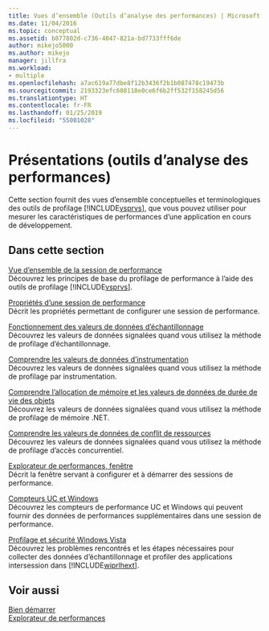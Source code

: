 ```yaml
---
title: Vues d’ensemble (Outils d’analyse des performances) | Microsoft Docs
ms.date: 11/04/2016
ms.topic: conceptual
ms.assetid: b877802d-c736-4047-821a-bd7733fff6de
author: mikejo5000
ms.author: mikejo
manager: jillfra
ms.workload:
- multiple
ms.openlocfilehash: a7ac619a77dbe8f12b3436f2b1b087478c19473b
ms.sourcegitcommit: 2193323efc608118e0ce6f6b2ff532f158245d56
ms.translationtype: HT
ms.contentlocale: fr-FR
ms.lasthandoff: 01/25/2019
ms.locfileid: "55001028"
---
```

# <a name="overviews-performance-tools"></a>Présentations (outils d’analyse des performances)
Cette section fournit des vues d’ensemble conceptuelles et terminologiques des outils de profilage [!INCLUDE[vsprvs](../code-quality/includes/vsprvs_md.md)], que vous pouvez utiliser pour mesurer les caractéristiques de performances d’une application en cours de développement.  
  
## <a name="in-this-section"></a>Dans cette section  
 [Vue d’ensemble de la session de performance](../profiling/performance-session-overview.md)  
 Découvrez les principes de base du profilage de performance à l’aide des outils de profilage [!INCLUDE[vsprvs](../code-quality/includes/vsprvs_md.md)].  
  
 [Propriétés d’une session de performance](../profiling/performance-session-properties.md)  
 Décrit les propriétés permettant de configurer une session de performance.  
  
 [Fonctionnement des valeurs de données d’échantillonnage](../profiling/understanding-sampling-data-values.md)  
 Découvrez les valeurs de données signalées quand vous utilisez la méthode de profilage d’échantillonnage.  
  
 [Comprendre les valeurs de données d’instrumentation](../profiling/understanding-instrumentation-data-values.md)  
 Découvrez les valeurs de données signalées quand vous utilisez la méthode de profilage par instrumentation.  
  
 [Comprendre l’allocation de mémoire et les valeurs de données de durée de vie des objets](../profiling/understanding-memory-allocation-and-object-lifetime-data-values.md)  
 Découvrez les valeurs de données signalées quand vous utilisez la méthode de profilage de mémoire .NET.  
  
 [Comprendre les valeurs de données de conflit de ressources](../profiling/understanding-resource-contention-data-values.md)  
 Découvrez les valeurs de données signalées quand vous utilisez la méthode de profilage d’accès concurrentiel.  
  
 [Explorateur de performances, fenêtre](../profiling/performance-explorer-window.md)  
 Décrit la fenêtre servant à configurer et à démarrer des sessions de performance.  
  
 [Compteurs UC et Windows](../profiling/cpu-and-windows-counters.md)  
 Découvrez les compteurs de performance UC et Windows qui peuvent fournir des données de performances supplémentaires dans une session de performance.  
  
 [Profilage et sécurité Windows Vista](../profiling/profiling-and-windows-vista-security.md)  
 Découvrez les problèmes rencontrés et les étapes nécessaires pour collecter des données d’échantillonnage et profiler des applications intersession dans [!INCLUDE[wiprlhext](../debugger/includes/wiprlhext_md.md)].  
  
## <a name="see-also"></a>Voir aussi  
 [Bien démarrer](../profiling/getting-started-with-performance-tools.md)   
 [Explorateur de performances](../profiling/performance-explorer.md)